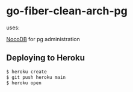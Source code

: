 # go-fiber-clean-arch-pg

uses: 

[NocoDB](https://www.nocodb.com/)
for pg administration

## Deploying to Heroku

```sh
$ heroku create
$ git push heroku main
$ heroku open
```
